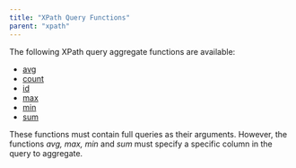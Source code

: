 ```yaml
---
title: "XPath Query Functions"
parent: "xpath"
---
```



The following XPath query aggregate functions are available:

*   [avg](xpath-avg)
*   [count](xpath-count)
*   [id](xpath-id)
*   [max](xpath-max)
*   [min](xpath-min)
*   [sum](xpath-sum)

These functions must contain full queries as their arguments. However, the functions _avg, max, min_ and _sum_ must specify a specific column in the query to aggregate.
